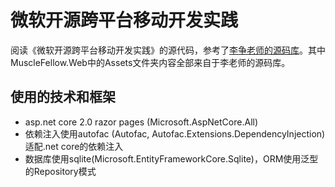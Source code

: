 # 微软开源跨平台移动开发实践

阅读《微软开源跨平台移动开发实践》的源代码，参考了[李争老师的源码库](https://github.com/micli/MuscleFellow)。其中MuscleFellow.Web中的Assets文件夹内容全部来自于李老师的源码库。

## 使用的技术和框架

- asp.net core 2.0 razor pages (Microsoft.AspNetCore.All)
- 依赖注入使用autofac (Autofac, Autofac.Extensions.DependencyInjection)适配.net core的依赖注入
- 数据库使用sqlite(Microsoft.EntityFrameworkCore.Sqlite)，ORM使用泛型的Repository模式